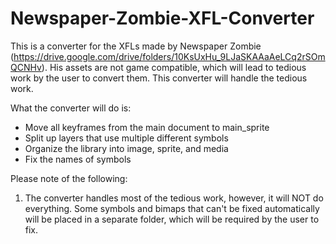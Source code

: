 # Newspaper-Zombie-XFL-Converter

This is a converter for the XFLs made by Newspaper Zombie (https://drive.google.com/drive/folders/10KsUxHu_9LJaSKAAaAeLCq2rSOmQCNHv). His assets are not game compatible, which will lead to tedious work by the user to convert them. This converter will handle the tedious work.

What the converter will do is:
- Move all keyframes from the main document to main_sprite
- Split up layers that use multiple different symbols
- Organize the library into image, sprite, and media
- Fix the names of symbols

Please note of the following:
1. The converter handles most of the tedious work, however, it will NOT do everything. Some symbols and bimaps that can't be fixed automatically will be placed in a separate folder, which will be required by the user to fix.
